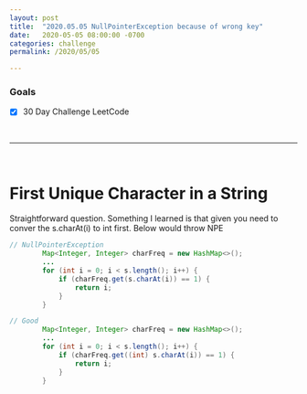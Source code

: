 ```yaml
---
layout: post
title:  "2020.05.05 NullPointerException because of wrong key"
date:   2020-05-05 08:00:00 -0700
categories: challenge
permalink: /2020/05/05

---
```


### Goals
- [x] 30 Day Challenge LeetCode

&nbsp;

---

&nbsp;

# First Unique Character in a String
Straightforward question. Something I learned is that given you need to conver the s.charAt(i) to int first. Below would throw NPE
```java
// NullPointerException
        Map<Integer, Integer> charFreq = new HashMap<>();
        ...
        for (int i = 0; i < s.length(); i++) {
            if (charFreq.get(s.charAt(i)) == 1) {
                return i;
            }            
        }

// Good
        Map<Integer, Integer> charFreq = new HashMap<>();
        ...
        for (int i = 0; i < s.length(); i++) {
            if (charFreq.get((int) s.charAt(i)) == 1) {
                return i;
            }            
        }
```